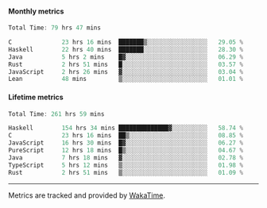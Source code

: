 #### Monthly metrics
<!--START_SECTION:wakamonthly-->

```asm
Total Time: 79 hrs 47 mins

C              23 hrs 16 mins  ███████▒░░░░░░░░░░░░░░░░░   29.05 %
Haskell        22 hrs 40 mins  ███████░░░░░░░░░░░░░░░░░░   28.30 %
Java           5 hrs 2 mins    █▓░░░░░░░░░░░░░░░░░░░░░░░   06.29 %
Rust           2 hrs 51 mins   █░░░░░░░░░░░░░░░░░░░░░░░░   03.57 %
JavaScript     2 hrs 26 mins   ▓░░░░░░░░░░░░░░░░░░░░░░░░   03.04 %
Lean           48 mins         ▒░░░░░░░░░░░░░░░░░░░░░░░░   01.01 %
```

<!--END_SECTION:wakamonthly-->
#### Lifetime metrics
<!--START_SECTION:wakalifetime-->

```asm
Total Time: 261 hrs 59 mins

Haskell        154 hrs 34 mins ██████████████▓░░░░░░░░░░   58.74 %
C              23 hrs 16 mins  ██▒░░░░░░░░░░░░░░░░░░░░░░   08.85 %
JavaScript     16 hrs 30 mins  █▓░░░░░░░░░░░░░░░░░░░░░░░   06.27 %
PureScript     12 hrs 18 mins  █▒░░░░░░░░░░░░░░░░░░░░░░░   04.67 %
Java           7 hrs 18 mins   ▓░░░░░░░░░░░░░░░░░░░░░░░░   02.78 %
TypeScript     5 hrs 12 mins   ▒░░░░░░░░░░░░░░░░░░░░░░░░   01.98 %
Rust           2 hrs 51 mins   ▒░░░░░░░░░░░░░░░░░░░░░░░░   01.09 %
```

<!--END_SECTION:wakalifetime-->

---

Metrics are tracked and provided by [WakaTime](https://github.com/athul/waka-readme).

